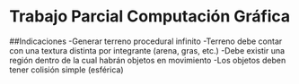 # Trabajo Parcial Computación Gráfica
##Indicaciones
-Generar terreno procedural infinito
-Terreno debe contar con una textura distinta por integrante (arena, gras, etc.)
-Debe existir una región dentro de la cual habrán objetos en movimiento
-Los objetos deben tener colisión simple (esférica)

